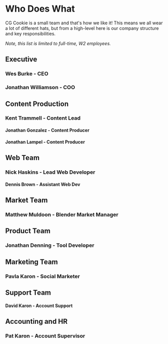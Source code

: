 # Who Does What
CG Cookie is a small team and that's how we like it! This means we all wear a lot of different hats, but from a high-level here is our company structure and key responsibilities.

*Note, this list is limited to full-time, W2 employees.*

## Executive

### Wes Burke - CEO

### Jonathan Williamson - COO

## Content Production

### Kent Trammell - Content Lead

#### Jonathan Gonzalez - Content Producer

#### Jonathan Lampel - Content Producer

## Web Team

### Nick Haskins - Lead Web Developer

#### Dennis Brown - Assistant Web Dev

## Market Team

### Matthew Muldoon - Blender Market Manager

## Product Team

### Jonathan Denning - Tool Developer

## Marketing Team

### Pavla Karon - Social Marketer

## Support Team

#### David Karon - Account Support


## Accounting and HR

### Pat Karon - Account Supervisor

